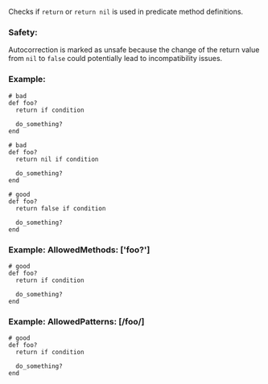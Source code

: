 Checks if `return` or `return nil` is used in predicate method definitions.

### Safety:

Autocorrection is marked as unsafe because the change of the return value
from `nil` to `false` could potentially lead to incompatibility issues.

### Example:
    # bad
    def foo?
      return if condition

      do_something?
    end

    # bad
    def foo?
      return nil if condition

      do_something?
    end

    # good
    def foo?
      return false if condition

      do_something?
    end

### Example: AllowedMethods: ['foo?']
    # good
    def foo?
      return if condition

      do_something?
    end

### Example: AllowedPatterns: [/foo/]
    # good
    def foo?
      return if condition

      do_something?
    end
